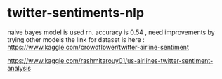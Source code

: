 # twitter-sentiments-nlp

naive bayes model is used rn. accuracy is 0.54 , need improvements by trying other models
 the link for dataset is here : https://www.kaggle.com/crowdflower/twitter-airline-sentiment
 
 https://www.kaggle.com/rashmitarouy01/us-airlines-twitter-sentiment-analysis
